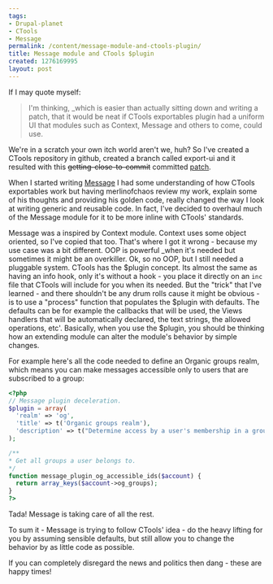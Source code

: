 ```yaml
---
tags:
- Drupal-planet
- CTools
- Message
permalink: /content/message-module-and-ctools-plugin/
title: Message module and CTools $plugin
created: 1276169995
layout: post
---
```

If I may quote myself:
 <blockquote>I'm thinking, _which is easier than actually sitting down and writing a patch, that it would be neat if CTools exportables plugin had a uniform UI that modules such as Context, Message and others to come, could use. </blockquote>

We're in a scratch your own itch world aren't we, huh? So I've created a CTools repository in github, created a branch called export-ui and it resulted with this <del>getting-close-to-commit</del> committed <a href="http://drupal.org/node/787644">patch</a>.

When I started writing <a href="http://drupal.org/project/message">Message</a> I had some understanding of how CTools exportables work but having merlinofchaos review my work, explain some of his thoughts and providing his golden code, really changed the way I look at writing generic and reusable code. In fact, I've decided to overhaul much of the Message module for it to be more inline with CTools' standards.

Message was a inspired by Context module. Context uses some object oriented, so I've copied that too. That's where I got it wrong - because my use case was a bit different. OOP is powerful _when it's needed but sometimes it might be an overkiller. Ok, so no OOP, but I still needed a pluggable system. CTools has the $plugin concept. Its almost the same as having an info hook, only it's without a hook - you place it directly on an ```inc``` file that CTools will include for you when its needed. But the "trick" that I've learned - and there shouldn't be any drum rolls cause it might be obvious - is to use a "process" function that populates the $plugin with defaults. The defaults can be for example the callbacks that will be used, the Views handlers that will be automatically declared, the text strings, the allowed operations, etc'. Basically, when you use the $plugin, you should be thinking how an extending module can alter the module's behavior by simple changes.

<!-- more -->

For example here's all the code needed to define an Organic groups realm, which means you can make messages accessible only to users that are subscribed to a group:

```php
<?php
// Message plugin deceleration.
$plugin = array(
  'realm' => 'og',
  'title' => t('Organic groups realm'),
  'description' => t("Determine access by a user's membership in a group."),
);

/**
* Get all groups a user belongs to.
*/
function message_plugin_og_accessible_ids($account) {
  return array_keys($account->og_groups);
}
?>
```

Tada! Message is taking care of all the rest.

To sum it - Message is trying to follow CTools' idea  - do the heavy lifting for you by assuming sensible defaults, but still allow you to change the behavior by as little code as possible.

If you can completely disregard the news and politics then dang - these are happy times!
